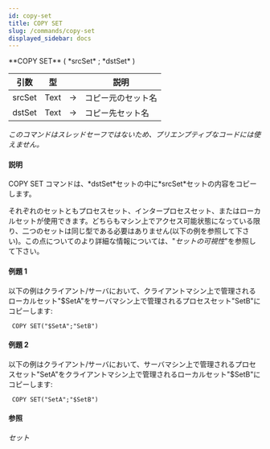 ```yaml
---
id: copy-set
title: COPY SET
slug: /commands/copy-set
displayed_sidebar: docs
---
```


<!--REF #_command_.COPY SET.Syntax-->**COPY SET** ( *srcSet* ; *dstSet* )<!-- END REF-->
<!--REF #_command_.COPY SET.Params-->
| 引数 | 型 |  | 説明 |
| --- | --- | --- | --- |
| srcSet | Text | &#8594;  | コピー元のセット名 |
| dstSet | Text | &#8594;  | コピー先セット名 |

<!-- END REF-->

*このコマンドはスレッドセーフではないため、プリエンプティブなコードには使えません。*


#### 説明 

<!--REF #_command_.COPY SET.Summary-->COPY SET コマンドは、*dstSet*セットの中に*srcSet*セットの内容をコピーします。<!-- END REF-->

それぞれのセットともプロセスセット、インタープロセスセット、またはローカルセットが使用できます。どちらもマシン上でアクセス可能状態になっている限り、二つのセットは同じ型である必要はありません(以下の例を参照して下さい)。この点についてのより詳細な情報については、"*セットの可視性*"を参照して下さい。

#### 例題 1 

以下の例はクライアント/サーバにおいて、クライアントマシン上で管理されるローカルセット"$SetA"をサーバマシン上で管理されるプロセスセット"SetB"にコピーします: 

```4d
 COPY SET("$SetA";"SetB")
```

#### 例題 2 

以下の例はクライアント/サーバにおいて、サーバマシン上で管理されるプロセスセット"SetA"をクライアントマシン上で管理されるローカルセット"$SetB"にコピーします: 

```4d
 COPY SET("SetA";"$SetB")
```

#### 参照 

*セット*  